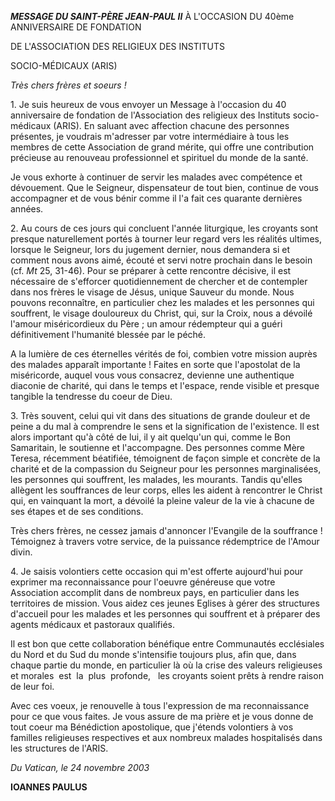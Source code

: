 ***MESSAGE DU SAINT-PÈRE JEAN-PAUL II*** À L'OCCASION DU 40ème ANNIVERSAIRE DE FONDATION

DE L'ASSOCIATION DES RELIGIEUX DES INSTITUTS

SOCIO-MÉDICAUX (ARIS)

*Très chers frères et soeurs !*

1. Je suis heureux de vous envoyer un Message à l'occasion du 40 anniversaire de fondation de l'Association des religieux des Instituts socio-médicaux (ARIS). En saluant avec affection chacune des personnes présentes, je voudrais m'adresser par votre intermédiaire à tous les membres de cette Association de grand mérite, qui offre une contribution précieuse au renouveau professionnel et spirituel du monde de la santé.

Je vous exhorte à continuer de servir les malades avec compétence et dévouement. Que le Seigneur, dispensateur de tout bien, continue de vous accompagner et de vous bénir comme il l'a fait ces quarante dernières années.

2. Au cours de ces jours qui concluent l'année liturgique, les croyants sont presque naturellement portés à tourner leur regard vers les réalités ultimes, lorsque le Seigneur, lors du jugement dernier, nous demandera si et comment nous avons aimé, écouté et servi notre prochain dans le besoin (cf. *Mt* 25, 31-46). Pour se préparer à cette rencontre décisive, il est nécessaire de s'efforcer quotidiennement de chercher et de contempler dans nos frères le visage de Jésus, unique Sauveur du monde. Nous pouvons reconnaître, en particulier chez les malades et les personnes qui souffrent, le visage douloureux du Christ, qui, sur la Croix, nous a dévoilé l'amour miséricordieux du Père ; un amour rédempteur qui a guéri définitivement l'humanité blessée par le péché.

A la lumière de ces éternelles vérités de foi, combien votre mission auprès des malades apparaît importante ! Faites en sorte que l'apostolat de la miséricorde, auquel vous vous consacrez, devienne une authentique diaconie de charité, qui dans le temps et l'espace, rende visible et presque tangible la tendresse du coeur de Dieu.

3. Très souvent, celui qui vit dans des situations de grande douleur et de peine a du mal à comprendre le sens et la signification de l'existence. Il est alors important qu'à côté de lui, il y ait quelqu'un qui, comme le Bon Samaritain, le soutienne et l'accompagne. Des personnes comme Mère Teresa, récemment béatifiée, témoignent de façon simple et concrète de la charité et de la compassion du Seigneur pour les personnes marginalisées, les personnes qui souffrent, les malades, les mourants. Tandis qu'elles allègent les souffrances de leur corps, elles les aident à rencontrer le Christ qui, en vainquant la mort, a dévoilé la pleine valeur de la vie à chacune de ses étapes et de ses conditions.

Très chers frères, ne cessez jamais d'annoncer l'Evangile de la souffrance ! Témoignez à travers votre service, de la puissance rédemptrice de l'Amour divin.

4. Je saisis volontiers cette occasion qui m'est offerte aujourd'hui pour exprimer ma reconnaissance pour l'oeuvre généreuse que votre Association accomplit dans de nombreux pays, en particulier dans les territoires de mission. Vous aidez ces jeunes Eglises à gérer des structures d'accueil pour les malades et les personnes qui souffrent et à préparer des agents médicaux et pastoraux qualifiés.

Il est bon que cette collaboration bénéfique entre Communautés ecclésiales du Nord et du Sud du monde s'intensifie toujours plus, afin que, dans chaque partie du monde, en particulier là où la crise des valeurs religieuses et morales  est  la  plus  profonde,   les croyants soient prêts à rendre raison de leur foi.

Avec ces voeux, je renouvelle à tous l'expression de ma reconnaissance pour ce que vous faites. Je vous assure de ma prière et je vous donne de tout coeur ma Bénédiction apostolique, que j'étends volontiers à vos familles religieuses respectives et aux nombreux malades hospitalisés dans les structures de l'ARIS.

*Du Vatican, le 24 novembre 2003*

**IOANNES PAULUS**